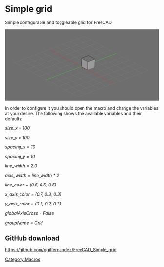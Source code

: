 # Simple grid
Simple configurable and toggleable grid for FreeCAD

<img alt="" src=images/simple_grid.png  style="width:800px;">

In order to configure it you should open the macro and change the variables at your desire. The following shows the available variables and their defaults:

*size\_x = 100*

*size\_y = 100*

*spacing\_x = 10*

*spacing\_y = 10*

*line\_width = 2.0*

*axis\_width = line\_width \* 2*

*line\_color = (0.5, 0.5, 0.5)*

*x\_axis\_color = (0.7, 0.3, 0.3)*

*y\_axis\_color = (0.3, 0.7, 0.3)*

*globalAxisCross = False*

*groupName = Grid*

## GitHub download 

[<https://github.com/pgilfernandez/FreeCAD_Simple_grid>](https://github.com/pgilfernandez/FreeCAD_Simple_grid)



[Category:Macros](Category:Macros.md)
